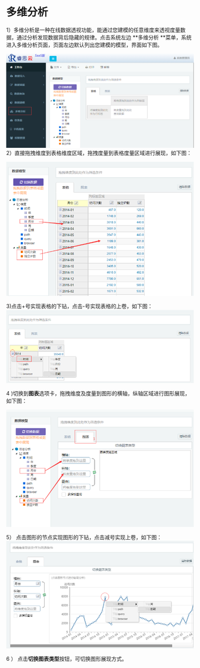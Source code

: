 # 多维分析

1）多维分析是一种在线数据透视功能，能通过您建模的任意维度来透视度量数据，通过分析发现数据背后隐藏的规律。点击系统左边 **多维分析 **菜单，系统进入多维分析页面，页面左边默认列出您建模的模型，界面如下图。

![](/assets/import13.png)2）直接拖拽维度到表格维度区域，拖拽度量到表格度量区域进行展现，如下图：

![](/assets/import14.png)

3\)点击+号实现表格的下钻，点击-号实现表格的上卷，如下图：![](/assets/import67.png)

4 \)切换到**图表**选项卡，拖拽维度及度量到图形的横轴，纵轴区域进行图形展现，如下图：

![](/assets/import16.png)

5） 点击图形的节点实现图形的下钻，点击减号实现上卷，如下图：![](/assets/import69.png)

6 ） 点击**切换图表类型**按钮，可切换图形展现方式。

